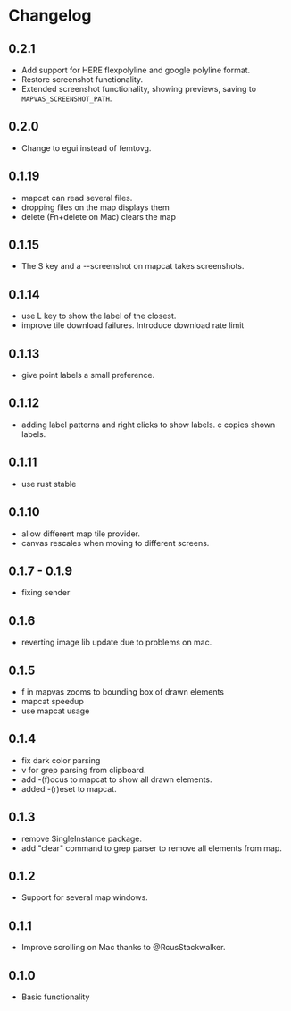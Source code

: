 # Changelog

## 0.2.1

- Add support for HERE flexpolyline and google polyline format.
- Restore screenshot functionality.
- Extended screenshot functionality, showing previews, saving to `MAPVAS_SCREENSHOT_PATH`.

## 0.2.0

- Change to egui instead of femtovg.

## 0.1.19

- mapcat can read several files.
- dropping files on the map displays them
- delete (Fn+delete on Mac) clears the map

## 0.1.15

- The S key and a --screenshot on mapcat takes screenshots.

## 0.1.14

- use L key to show the label of the closest.
- improve tile download failures. Introduce download rate limit

## 0.1.13

- give point labels a small preference.

## 0.1.12

- adding label patterns and right clicks to show labels. c copies shown labels.

## 0.1.11

- use rust stable

## 0.1.10

- allow different map tile provider.
- canvas rescales when moving to different screens.

## 0.1.7 - 0.1.9

- fixing sender

## 0.1.6

- reverting image lib update due to problems on mac.

## 0.1.5

- f in mapvas zooms to bounding box of drawn elements
- mapcat speedup
- use mapcat <FILE> usage

## 0.1.4

- fix dark color parsing
- v for grep parsing from clipboard.
- add -(f)ocus to mapcat to show all drawn elements.
- added -(r)eset to mapcat.

## 0.1.3

- remove SingleInstance package.
- add "clear" command to grep parser to remove all elements from map.

## 0.1.2

- Support for several map windows.

## 0.1.1

- Improve scrolling on Mac thanks to @RcusStackwalker.

## 0.1.0

- Basic functionality
